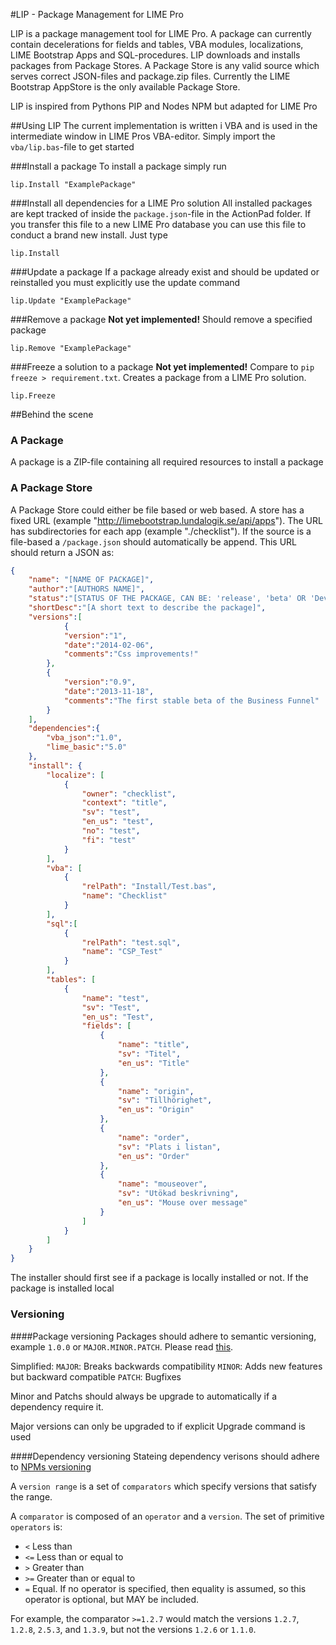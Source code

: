 #LIP - Package Management for LIME Pro

LIP is a package management tool for LIME Pro. A package can currently contain decelerations for fields and tables, VBA modules, localizations, LIME Bootstrap Apps and SQL-procedures. LIP downloads and installs packages from Package Stores. A Package Store is any valid source which serves correct JSON-files and package.zip files. Currently  the LIME Bootstrap AppStore is the only available Package Store.

LIP is inspired from Pythons PIP and Nodes NPM but adapted for LIME Pro

##Using LIP
The current implementation is written i VBA and is used in the intermediate window in LIME Pros VBA-editor. Simply import the `vba/lip.bas`-file to get started

###Install a package 
To install a package simply run

`lip.Install "ExamplePackage"`

###Install all dependencies for a LIME Pro solution
All installed packages are kept tracked of inside the `package.json`-file in the ActionPad folder. If you transfer this file to a new LIME Pro database you can use this file to conduct a brand new install. Just type

`lip.Install`

###Update a package
If a package already exist and should be updated or reinstalled you must explicitly use the update command 

`lip.Update "ExamplePackage"`

###Remove a package
__Not yet implemented!__
Should remove a specified package

`lip.Remove "ExamplePackage"`

###Freeze a solution to a package
__Not yet implemented!__
Compare to `pip freeze > requirement.txt`. Creates a package from a LIME Pro solution.

`lip.Freeze`

##Behind the scene



### A Package
A package is a ZIP-file containing all required resources to install a package

### A Package Store
A Package Store could either be file based or web based. A store has a fixed URL (example "http://limebootstrap.lundalogik.se/api/apps"). The URL has subdirectories for each app (example "./checklist"). If the source is a file-based a `/package.json` should automatically be append. This URL should return a JSON as:

```JSON
{
    "name": "[NAME OF PACKAGE]",
    "author":"[AUTHORS NAME]",
    "status":"[STATUS OF THE PACKAGE, CAN BE: 'release', 'beta' OR 'Development']",
    "shortDesc":"[A short text to describe the package]",
    "versions":[
            {
            "version":"1",
            "date":"2014-02-06",
            "comments":"Css improvements!"
        },
        {
            "version":"0.9",
            "date":"2013-11-18",
            "comments":"The first stable beta of the Business Funnel"
        }
    ],
    "dependencies":{
        "vba_json":"1.0",
        "lime_basic":"5.0"
    },
    "install": {
        "localize": [
            {
                "owner": "checklist",
                "context": "title",
                "sv": "test",
                "en_us": "test",
                "no": "test",
                "fi": "test"
            }
        ],
        "vba": [
            {
                "relPath": "Install/Test.bas",
                "name": "Checklist"
            }
        ],
        "sql":[
        	{
                "relPath": "test.sql",
                "name": "CSP_Test"
            }
        ],
        "tables": [
            {
                "name": "test",
                "sv": "Test",
                "en_us": "Test",
                "fields": [
                    {
                        "name": "title",
                        "sv": "Titel",
                        "en_us": "Title"
                    },
                    {
                        "name": "origin",
                        "sv": "Tillhörighet",
                        "en_us": "Origin"
                    },
                    {
                        "name": "order",
                        "sv": "Plats i listan",
                        "en_us": "Order"
                    },
                    {
                        "name": "mouseover",
                        "sv": "Utökad beskrivning",
                        "en_us": "Mouse over message"
                    }
                ]
            }
        ]
    }
}
```

The installer should first see if a package is locally installed or not. If the package is installed local

### Versioning
####Package versioning
Packages should adhere to semantic versioning, example `1.0.0` or `MAJOR.MINOR.PATCH`. Please read [this](http://semver.org). 

Simplified:
`MAJOR`: Breaks backwards compatibility
`MINOR`: Adds new features but backward compatible
`PATCH`: Bugfixes

Minor and Patchs should always be upgrade to automatically if a dependency require it.

Major versions can only be upgraded to if explicit Upgrade command is used

####Dependency versioning
Stateing dependency verisons should adhere to [NPMs versioning](https://github.com/npm/node-semver)

A `version range` is a set of `comparators` which specify versions
that satisfy the range.

A `comparator` is composed of an `operator` and a `version`.  The set
of primitive `operators` is:

* `<` Less than
* `<=` Less than or equal to
* `>` Greater than
* `>=` Greater than or equal to
* `=` Equal.  If no operator is specified, then equality is assumed,
  so this operator is optional, but MAY be included.

For example, the comparator `>=1.2.7` would match the versions
`1.2.7`, `1.2.8`, `2.5.3`, and `1.3.9`, but not the versions `1.2.6`
or `1.1.0`.




